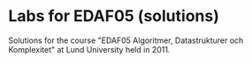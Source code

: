 # Labs for EDAF05 (solutions)
Solutions for the course "EDAF05 Algoritmer, Datastrukturer och Komplexitet" at Lund University held in 2011.
